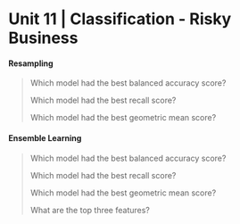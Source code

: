 # Unit 11 | Classification - Risky Business

#### Resampling

> Which model had the best balanced accuracy score?
>
> Which model had the best recall score?
>
> Which model had the best geometric mean score?

#### Ensemble Learning

> Which model had the best balanced accuracy score?
>
> Which model had the best recall score?
>
> Which model had the best geometric mean score?
>
> What are the top three features?
